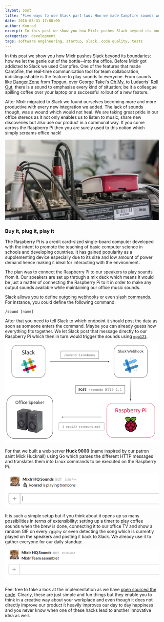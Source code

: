 ```yaml
---
layout: post
title: "Five ways to use Slack part two: How we made Campfire sounds work in Slack"
date: 2016-03-31 17:00:00
author: Konrad
excerpt: In this post we show you how Mixlr pushes Slack beyond its boundaries; how we let the genie out of the bottle--into the office and made Campfire sounds and more, work in Slack.
categories: development
tags: software engineering, startup, slack, code quality, tests
---
```


In this post we show you how Mixlr pushes Slack beyond its boundaries; how we let the genie out of the bottle--into the office. Before Mixlr got addicted to Slack we used Campfire. One of the features that made Campfire, the real-time communication tool for team collaboration, indistinguishable is the feature to play sounds to everyone. From sounds like [Danger Zone](https://emoji-cheat-sheet.campfirenow.com/sounds/dangerzone.mp3) from Topgun, over George Takei's [Oh My](https://emoji-cheat-sheet.campfirenow.com/sounds/ohmy.mp3), to Ludacris' [Roll Out](https://emoji-cheat-sheet.campfirenow.com/sounds/rollout.mp3), there is a sound to emphasise every kind of situation; be it a colleague spilling coffee over your laptop or a successful rollout of a new feature.

After Mixlr migrated to Slack we found ourselves becoming more and more productive with every new integration we added. The lack of sounds though, was a wound which would not heal. We are taking great pride in our office stereos as it not only enables us to listen to music, share new discoveries but also use our product in a communal way. If you come across the Raspberry Pi then you are surely used to this notion which simply screams office hack!

![Mixlr's Raspberry Pi connceted to our mix deck](/images/slack-sounds.jpg)

### Buy it, plug it, play it

The Raspberry Pi is a credit card–sized single-board computer developed with the intent to promote the teaching of basic computer science in schools and developing countries. It has gained popularity as a supplementing device especially due to its size and low amount of power demand hence making it ideal for interacting with the environment.

The plan was to connect the Raspberry Pi to our speakers to play sounds from it. Our speakers are set up through a mix deck which means it would be just a matter of connecting the Raspberry Pi to it in order to make any output sounds available while maintaining our office music sounds.

Slack allows you to define [outgoing webhooks](https://api.slack.com/outgoing-webhooks) or even [slash commands](https://api.slack.com/slash-commands). For instance, you could define the following command:

```
/sound [name]
```

After that you need to tell Slack to which endpoint it should post the data as soon as someone enters the command. Maybe you can already guess how everything fits together. We let Slack post that message directly to our Raspberry Pi which then in turn would trigger the sounds using [`mpg123`](http://www.mpg123.com/).

![A Slack command triggers the Slack webhook to post to our Raspberry Pi which then in turn plays a sound on our office speakers](/images/slack-sounds-diagram.png)

For that we built a web server **Huck 9000** (name inspired by our patron saint Mick Hucknall) using Go which parses the different HTTP messages and translates them into Linux commands to be executed on the Raspberry Pi.

![Mixlr HQ Sounds reporting back to Slack which sound is played](/images/slack-sounds-trombone.png)

It is such a simple setup but if you think about it opens up so many possibilities in terms of extensibility: setting up a timer to play coffee sounds when the brew is done, connecting it to our office TV and show a random GIF on every `/giphy` or even detecting the song which is currently played on the speakers and posting it back to Slack. We already use it to gather everyone for our daily standup:

![Mixlr HQ Sounds summoning everyone for daily standup](/images/slack-sounds-standup.png)

Feel free to take a look at the implementation as we have [open sourced the code](https://github.com/mixlr/huck-9000). Clearly, these are just simple and fun things but they enable you to think in a creative way about your workplace and even though it does not directly improve our product it heavily improves our day to day happiness and you never know when one of these hacks lead to another innovative idea as well.
